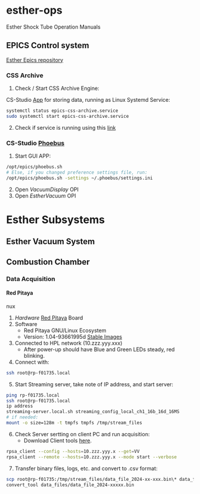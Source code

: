 # esther-ops
Esther Shock Tube Operation Manuals

## EPICS Control system 

[Esther Epics repository](https://github.com/ipfn-hpl/esther-epics)

### CSS Archive

1. Check / Start CSS Archive Engine:

CS-Studio [App](https://cs-studio.sourceforge.net/docbook/ch11.html)  for storing data, running as Linux Systemd Service:

```bash
systemctl status epics-css-archive.service
sudo systemctl start epics-css-archive.service
``` 
2. Check if service is running using this [link](http://localhost:4812/main)

### CS-Studio [Phoebus](https://controlssoftware.sns.ornl.gov/css_phoebus/)
1. Start GUI APP: 
```bash
/opt/epics/phoebus.sh
# Else, if you changed preference settings file, run:
/opt/epics/phoebus.sh -settings ~/.phoebus/settings.ini
``` 
2. Open *VacuumDisplay* OPI
3. Open *EstherVacuum* OPI


# Esther Subsystems

## Esther Vacuum System

## Combustion Chamber

### Data Acquisition

#### Red Pitaya
nux 
1. *Hardware* [Red Pitaya](https://redpitaya.com/stemlab-125-14/) Board
2. Software
    * Red Pitaya GNU/Linux Ecosystem
    * Version: 1.04-93661995d [Stable Images](https://downloads.redpitaya.com/downloads/STEMlab-125-1x)
3. Connected to HPL network (10.zzz.yyy.xxx)
    * After power-up should have Blue and Green LEDs steady, red blinking.
4. Connect with:

```bash
ssh root@rp-f01735.local
``` 

5. Start Streaming server, take note of IP address, and start server:
 ```bash
ping rp-f01735.local
ssh root@rp-f01735.local
ip address
streaming-server.local.sh streaming_config_local_ch1_16b_16d_16MS
# if needed:
mount -o size=128m -t tmpfs tmpfs /tmp/stream_files
``` 
6. Check Server sertting on client PC and run acquisition:
    * Download Client tools [here](https://downloads.redpitaya.com/downloads/Clients/streaming).
 ```bash
rpsa_client --config --hosts=10.zzz.yyy.x --get=VV
rpsa_client --remote --hosts=10.zzz.yyy.x --mode start --verbose
``` 
7. Transfer binary files, logs, etc. and convert to .csv format:
```bash
scp root@rp-f01735:/tmp/stream_files/data_file_2024-xx-xxx.bin\* data_files/
convert_tool data_files/data_file_2024-xxxxx.bin
``` 





